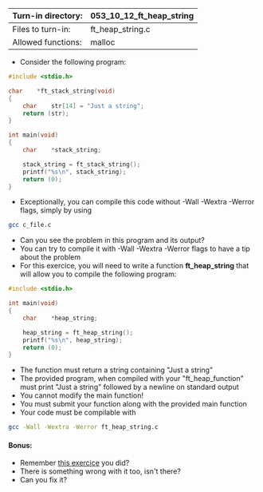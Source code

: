 Turn-in directory: | 053_10_12_ft_heap_string|
-------------|-------------|
Files to turn-in: | ft_heap_string.c |
Allowed functions: | malloc

* Consider the following program:
``` C
#include <stdio.h>

char	*ft_stack_string(void)
{
	char	str[14] = "Just a string";
	return (str);
}

int main(void)
{
	char	*stack_string;

	stack_string = ft_stack_string();
	printf("%s\n", stack_string);
	return (0);
}
```
* Exceptionally, you can compile this code without -Wall -Wextra -Werror flags, simply by using
``` Bash
gcc c_file.c
```
* Can you see the problem in this program and its output?
* You can try to compile it with -Wall -Wextra -Werror flags to have a tip about the problem
* For this exercice, you will need to write a function **ft_heap_string** that will allow you to compile the following program:
``` C
#include <stdio.h>

int main(void)
{
	char	*heap_string;

	heap_string = ft_heap_string();
	printf("%s\n", heap_string);
	return (0);
}
```

* The function must return a string containing "Just a string"
* The provided program, when compiled with your "ft_heap_function" must print "Just a string" followed by a newline on standard output
* You cannot modify the main function!
* You must submit your function along with the provided main function
* Your code must be compilable with
```Bash
gcc -Wall -Wextra -Werror ft_heap_string.c
```
#### Bonus:
  - Remember [this exercice](https://github.com/Ysoroko/c_mini_challenges/blob/main/September/002_22_09_ft_mushka.MD) you did?
  - There is something wrong with it too, isn't there?
  - Can you fix it?
